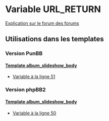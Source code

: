 # Variable URL_RETURN
[Explication sur le forum des forums](http://forum.forumactif.com/t294113-listing-des-variables#URL_RETURN)

## Utilisations dans les templates

### Version PunBB

#### [Template album_slideshow_body](punbb/album_slideshow_body.md)
* [Variable à la ligne 51](../punbb/album_slideshow_body.tpl#L51)

### Version phpBB2

#### [Template album_slideshow_body](subsilver/album_slideshow_body.md)
* [Variable à la ligne 50](../subsilver/album_slideshow_body.tpl#L50)